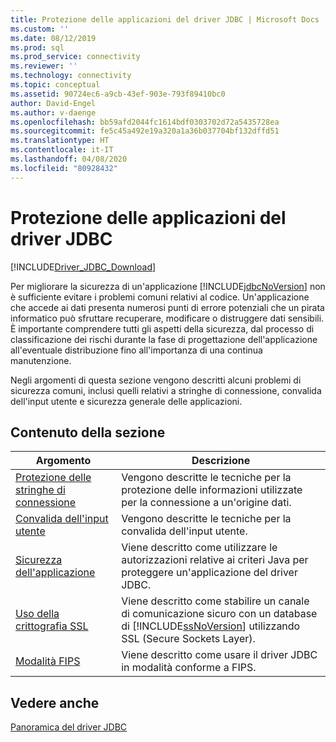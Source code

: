 ```yaml
---
title: Protezione delle applicazioni del driver JDBC | Microsoft Docs
ms.custom: ''
ms.date: 08/12/2019
ms.prod: sql
ms.prod_service: connectivity
ms.reviewer: ''
ms.technology: connectivity
ms.topic: conceptual
ms.assetid: 90724ec6-a9cb-43ef-903e-793f89410bc0
author: David-Engel
ms.author: v-daenge
ms.openlocfilehash: bb59afd2044fc1614bdf0303702d72a5435728ea
ms.sourcegitcommit: fe5c45a492e19a320a1a36b037704bf132dffd51
ms.translationtype: HT
ms.contentlocale: it-IT
ms.lasthandoff: 04/08/2020
ms.locfileid: "80928432"
---
```

# <a name="securing-jdbc-driver-applications"></a>Protezione delle applicazioni del driver JDBC

[!INCLUDE[Driver_JDBC_Download](../../includes/driver_jdbc_download.md)]

Per migliorare la sicurezza di un'applicazione [!INCLUDE[jdbcNoVersion](../../includes/jdbcnoversion_md.md)] non è sufficiente evitare i problemi comuni relativi al codice. Un'applicazione che accede ai dati presenta numerosi punti di errore potenziali che un pirata informatico può sfruttare recuperare, modificare o distruggere dati sensibili. È importante comprendere tutti gli aspetti della sicurezza, dal processo di classificazione dei rischi durante la fase di progettazione dell'applicazione all'eventuale distribuzione fino all'importanza di una continua manutenzione.  
  
Negli argomenti di questa sezione vengono descritti alcuni problemi di sicurezza comuni, inclusi quelli relativi a stringhe di connessione, convalida dell'input utente e sicurezza generale delle applicazioni.  
  
## <a name="in-this-section"></a>Contenuto della sezione  
  
| Argomento                                                                            | Descrizione                                                                                                                                                           |
| -------------------------------------------------------------------------------- | --------------------------------------------------------------------------------------------------------------------------------------------------------------------- |
| [Protezione delle stringhe di connessione](../../connect/jdbc/securing-connection-strings.md) | Vengono descritte le tecniche per la protezione delle informazioni utilizzate per la connessione a un'origine dati.                                                                                    |
| [Convalida dell'input utente](../../connect/jdbc/validating-user-input.md)             | Vengono descritte le tecniche per la convalida dell'input utente.                                                                                                                          |
| [Sicurezza dell'applicazione](../../connect/jdbc/application-security.md)               | Viene descritto come utilizzare le autorizzazioni relative ai criteri Java per proteggere un'applicazione del driver JDBC.                                                                                |
| [Uso della crittografia SSL](../../connect/jdbc/using-ssl-encryption.md)               | Viene descritto come stabilire un canale di comunicazione sicuro con un database di [!INCLUDE[ssNoVersion](../../includes/ssnoversion-md.md)] utilizzando SSL (Secure Sockets Layer). |
| [Modalità FIPS](../../connect/jdbc/fips-mode.md)                                     | Viene descritto come usare il driver JDBC in modalità conforme a FIPS.                                                                                                              |
  
## <a name="see-also"></a>Vedere anche  

 [Panoramica del driver JDBC](../../connect/jdbc/overview-of-the-jdbc-driver.md)  

